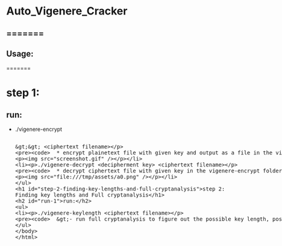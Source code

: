 # Auto_Vigenere_Cracker

=======
---
Usage:
---

=======
# step 1:

## run:
* ./vigenere-encrypt <encipherment key> <plaintext filename> >> <ciphertext filename>
		
		* encrypt plainetext file with given key and output as a file in the vigenere-encrypt folder
	![](screenshot.gif)
		
* ./vigenere-decrypt <decipherment key> <ciphertext filename>
		
		* decrypt ciphertext file with given key in the vigenere-encrypt folder
	![](screenshot2.gif)

# step 2: Finding key lengths and Full cryptanalysis
## run:
* ./vigenere-keylength <ciphertext filename>
		
		>- run full cryptanalysis to figure out the possible key length, possbile key and decrypted ciphertext

